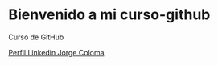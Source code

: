 # Bienvenido a mi curso-github
Curso de GitHub

[Perfil Linkedin Jorge Coloma](www.linkedin.com/in/jorgeeduardocolomarivero)
